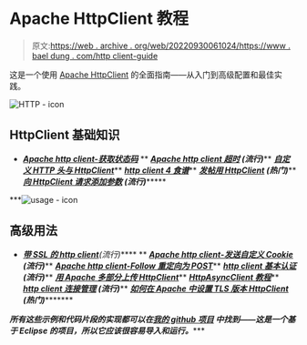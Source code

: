 # Apache HttpClient 教程

> 原文:[https://web . archive . org/web/20220930061024/https://www . bael dung . com/http client-guide](https://web.archive.org/web/20220930061024/https://www.baeldung.com/httpclient-guide)

这是一个使用 [Apache HttpClient](https://web.archive.org/web/20221128044236/https://hc.apache.org/httpcomponents-client-4.5.x/index.html "The Apache HTTP Client") 的全面指南——从入门到高级配置和最佳实践。

![HTTP - icon](../Images/20d5ac44f3faf4e555f221922a670ab5.png)

## HttpClient 基础知识

*   ***[Apache http client-获取状态码](/web/20221128044236/https://www.baeldung.com/httpclient-status-code)***
**   ***[Apache http client 超时](/web/20221128044236/https://www.baeldung.com/httpclient-timeout) **(流行)*******   ***[自定义 HTTP 头与 HttpClient](/web/20221128044236/https://www.baeldung.com/httpclient-custom-http-header)*****   ***[http client 4 食谱](/web/20221128044236/https://www.baeldung.com/httpclient4)*****   ***[发帖用 HttpClient](/web/20221128044236/https://www.baeldung.com/httpclient-post-http-request) **(热门)*******   ***[向 HttpClient 请求添加参数](/web/20221128044236/https://www.baeldung.com/apache-httpclient-parameters) **(流行)**********

***![usage - icon](../Images/3719f314d5f2d373b806c0561879a986.png)

## 高级用法

*   ***[带 SSL 的 http client](/web/20221128044236/https://www.baeldung.com/httpclient-ssl "HttpClient with SSL")**(流行)*****
**   ***[Apache http client-发送自定义 Cookie](/web/20221128044236/https://www.baeldung.com/httpclient-cookies) **(流行)*******   ***[Apache http client-Follow 重定向为 POST](/web/20221128044236/https://www.baeldung.com/httpclient-redirect-on-http-post)*****   ***[http client 基本认证](/web/20221128044236/https://www.baeldung.com/httpclient-basic-authentication) **(流行)*******   ***[用 Apache 多部分上传 HttpClient](/web/20221128044236/https://www.baeldung.com/httpclient-multipart-upload)*****   ***[HttpAsyncClient 教程](/web/20221128044236/https://www.baeldung.com/httpasyncclient-tutorial)*****   ***[http client 连接管理](/web/20221128044236/https://www.baeldung.com/httpclient-connection-management) **(流行)*******   ***[如何在 Apache 中设置 TLS 版本 HttpClient](/web/20221128044236/https://www.baeldung.com/apache-httpclient-tls) **(热门)************

 ***所有这些示例和代码片段的实现都可以在[我的 github 项目](https://web.archive.org/web/20221128044236/https://github.com/eugenp/tutorials/tree/master/apache-httpclient "Github Project covering all Http Client examples") 中找到——这是一个基于 Eclipse 的项目，所以它应该很容易导入和运行。******